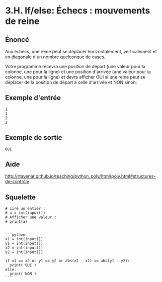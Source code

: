 # 3.H. If/else: Échecs : mouvements de reine

## **Énoncé**

Aux échecs, une reine peut se déplacer horizontalement, verticalement et en diagonale d'un nombre quelconque de cases.

Votre programme recevra une position de départ (une valeur pour la colonne, une pour la ligne) et une position d'arrivée (une valeur pour la colonne, une pour la ligne) et devra afficher OUI si une reine peut se déplacer de la position de départ à celle d'arrivée et NON sinon.






## Exemple d'entrée

```
1
1
2
2
```

## Exemple de sortie

```
OUI
```

## Aide

http://rtavenar.github.io/teaching/python_poly/html/poly.html#structures-de-contrôle

## Squelette

```{code-cell} python
# Lire un entier :
# a = int(input())
# Afficher une valeur :
# print(a)
```

````{dropdown} Proposition de solution

```python
x1 = int(input())
y1 = int(input())
x2 = int(input())
y2 = int(input())

if x1 == x2 or y1 == y2 or abs(x1 - x2) == abs(y1 - y2):
  print('OUI')
else:
  print('NON')
```
````
